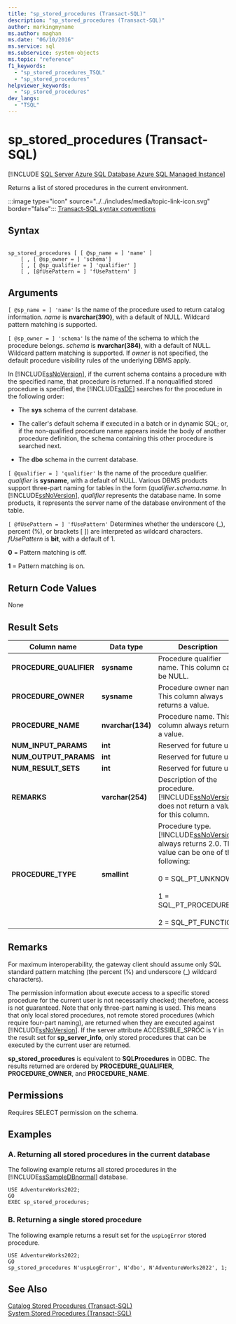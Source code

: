 ```yaml
---
title: "sp_stored_procedures (Transact-SQL)"
description: "sp_stored_procedures (Transact-SQL)"
author: markingmyname
ms.author: maghan
ms.date: "06/10/2016"
ms.service: sql
ms.subservice: system-objects
ms.topic: "reference"
f1_keywords:
  - "sp_stored_procedures_TSQL"
  - "sp_stored_procedures"
helpviewer_keywords:
  - "sp_stored_procedures"
dev_langs:
  - "TSQL"
---
```

# sp_stored_procedures (Transact-SQL)

[!INCLUDE [SQL Server Azure SQL Database Azure SQL Managed Instance](../../includes/applies-to-version/sql-asdb-asdbmi.md)]

  Returns a list of stored procedures in the current environment.  
  
 :::image type="icon" source="../../includes/media/topic-link-icon.svg" border="false"::: [Transact-SQL syntax conventions](../../t-sql/language-elements/transact-sql-syntax-conventions-transact-sql.md)  
  
## Syntax  
  
```  
  
sp_stored_procedures [ [ @sp_name = ] 'name' ]   
    [ , [ @sp_owner = ] 'schema']   
    [ , [ @sp_qualifier = ] 'qualifier' ]  
    [ , [@fUsePattern = ] 'fUsePattern' ]  
```  
  
## Arguments  
`[ @sp_name = ] 'name'`
 Is the name of the procedure used to return catalog information. *name* is **nvarchar(390)**, with a default of NULL. Wildcard pattern matching is supported.  
  
`[ @sp_owner = ] 'schema'`
 Is the name of the schema to which the procedure belongs. *schema* is **nvarchar(384)**, with a default of NULL. Wildcard pattern matching is supported. If *owner* is not specified, the default procedure visibility rules of the underlying DBMS apply.  
  
 In [!INCLUDE[ssNoVersion](../../includes/ssnoversion-md.md)], if the current schema contains a procedure with the specified name, that procedure is returned. If a nonqualified stored procedure is specified, the [!INCLUDE[ssDE](../../includes/ssde-md.md)] searches for the procedure in the following order:  
  
-   The **sys** schema of the current database.  
  
-   The caller's default schema if executed in a batch or in dynamic SQL; or, if the non-qualified procedure name appears inside the body of another procedure definition, the schema containing this other procedure is searched next.  
  
-   The **dbo** schema in the current database.  
  
`[ @qualifier = ] 'qualifier'`
 Is the name of the procedure qualifier. *qualifier* is **sysname**, with a default of NULL. Various DBMS products support three-part naming for tables in the form (_qualifier_**.**_schema_**.**_name_. In [!INCLUDE[ssNoVersion](../../includes/ssnoversion-md.md)], *qualifier* represents the database name. In some products, it represents the server name of the database environment of the table.  
  
`[ @fUsePattern = ] 'fUsePattern'`
 Determines whether the underscore (_), percent (%), or brackets [ ]) are interpreted as wildcard characters. *fUsePattern* is **bit**, with a default of 1.  
  
 **0** = Pattern matching is off.  
  
 **1** = Pattern matching is on.  
  
## Return Code Values  
 None  
  
## Result Sets  
  
|Column name|Data type|Description|  
|-----------------|---------------|-----------------|  
|**PROCEDURE_QUALIFIER**|**sysname**|Procedure qualifier name. This column can be NULL.|  
|**PROCEDURE_OWNER**|**sysname**|Procedure owner name. This column always returns a value.|  
|**PROCEDURE_NAME**|**nvarchar(134)**|Procedure name. This column always returns a value.|  
|**NUM_INPUT_PARAMS**|**int**|Reserved for future use.|  
|**NUM_OUTPUT_PARAMS**|**int**|Reserved for future use.|  
|**NUM_RESULT_SETS**|**int**|Reserved for future use.|  
|**REMARKS**|**varchar(254)**|Description of the procedure. [!INCLUDE[ssNoVersion](../../includes/ssnoversion-md.md)] does not return a value for this column.|  
|**PROCEDURE_TYPE**|**smallint**|Procedure type. [!INCLUDE[ssNoVersion](../../includes/ssnoversion-md.md)] always returns 2.0. This value can be one of the following:<br /><br /> 0 = SQL_PT_UNKNOWN<br /><br /> 1 = SQL_PT_PROCEDURE<br /><br /> 2 = SQL_PT_FUNCTION|  
  
## Remarks  
 For maximum interoperability, the gateway client should assume only SQL standard pattern matching (the percent (%) and underscore (_) wildcard characters).  
  
 The permission information about execute access to a specific stored procedure for the current user is not necessarily checked; therefore, access is not guaranteed. Note that only three-part naming is used. This means that only local stored procedures, not remote stored procedures (which require four-part naming), are returned when they are executed against [!INCLUDE[ssNoVersion](../../includes/ssnoversion-md.md)]. If the server attribute ACCESSIBLE_SPROC is Y in the result set for **sp_server_info**, only stored procedures that can be executed by the current user are returned.  
  
 **sp_stored_procedures** is equivalent to **SQLProcedures** in ODBC. The results returned are ordered by **PROCEDURE_QUALIFIER**, **PROCEDURE_OWNER**, and **PROCEDURE_NAME**.  
  
## Permissions  
 Requires SELECT permission on the schema.  
  
## Examples  
  
### A. Returning all stored procedures in the current database  
 The following example returns all stored procedures in the [!INCLUDE[ssSampleDBnormal](../../includes/sssampledbnormal-md.md)] database.  
  
```  
USE AdventureWorks2022;  
GO  
EXEC sp_stored_procedures;  
```  
  
### B. Returning a single stored procedure  
 The following example returns a result set for the `uspLogError` stored procedure.  
  
```  
USE AdventureWorks2022;  
GO  
sp_stored_procedures N'uspLogError', N'dbo', N'AdventureWorks2022', 1;  
```  
  
## See Also  
 [Catalog Stored Procedures &#40;Transact-SQL&#41;](../../relational-databases/system-stored-procedures/catalog-stored-procedures-transact-sql.md)   
 [System Stored Procedures &#40;Transact-SQL&#41;](../../relational-databases/system-stored-procedures/system-stored-procedures-transact-sql.md)  
  
  
